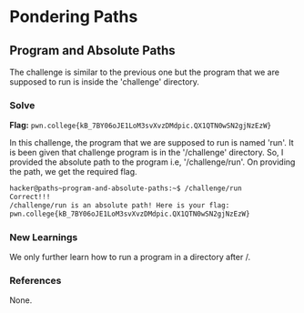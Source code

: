 # Pondering Paths

## Program and Absolute Paths
The challenge is similar to the previous one but the program that we are supposed to run is inside the 'challenge' directory. 

### Solve
**Flag:** `pwn.college{kB_7BY06oJE1LoM3svXvzDMdpic.QX1QTN0wSN2gjNzEzW}`

In this challenge, the program that we are supposed to run is named 'run'. It is been given that challenge program is in the '/challenge' directory. So, I provided the absolute path to the program i.e, '/challenge/run'. On providing the path, we get the required flag. 

```bash
hacker@paths~program-and-absolute-paths:~$ /challenge/run
Correct!!!
/challenge/run is an absolute path! Here is your flag:
pwn.college{kB_7BY06oJE1LoM3svXvzDMdpic.QX1QTN0wSN2gjNzEzW}
```

### New Learnings
We only further learn how to run a program in a directory after /. 

### References 
None. 
